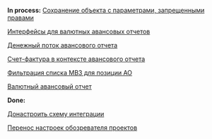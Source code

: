 **In process:**
[Сохранение объекта с параметрами, запрещенными правами](Сохранение%20объекта%20с%20параметрами,%20запрещенными%20правами.md)

[Интерфейсы для валютных авансовых отчетов](Интерфейсы%20для%20валютных%20авансовых%20отчетов.md)

[Денежный поток авансового отчета](Денежный%20поток%20авансового%20отчета.md)

[Счет-фактура в контексте авансового отчета](Счет-фактура%20в%20контексте%20авансового%20отчета.md)

[Фильтрация списка МВЗ для позиции АО](Фильтрация%20списка%20МВЗ%20для%20позиции%20АО.md)

[Валютный авансовый отчет](Валютный%20авансовый%20отчет.md)

**Done:**

[Донастроить схему интеграции](Global%20ERP/Projects/SNGS/Accounting/Imprest/Done/Донастроить%20схему%20интеграции.md)

[Перенос настроек обозревателя проектов](Перенос%20настроек%20обозревателя%20проектов.md)